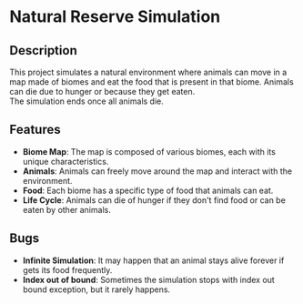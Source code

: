 # Natural Reserve Simulation

## Description
This project simulates a natural environment where animals can move in a map made of biomes and eat the food that is present in that biome. Animals can die due to hunger or because they get eaten.<br>
The simulation ends once all animals die.

## Features
- **Biome Map**: The map is composed of various biomes, each with its unique characteristics.
- **Animals**: Animals can freely move around the map and interact with the environment.
- **Food**: Each biome has a specific type of food that animals can eat.
- **Life Cycle**: Animals can die of hunger if they don't find food or can be eaten by other animals.

## Bugs
- **Infinite Simulation**: It may happen that an animal stays alive forever if gets its food frequently.
- **Index out of bound**: Sometimes the simulation stops with index out bound exception, but it rarely happens.
